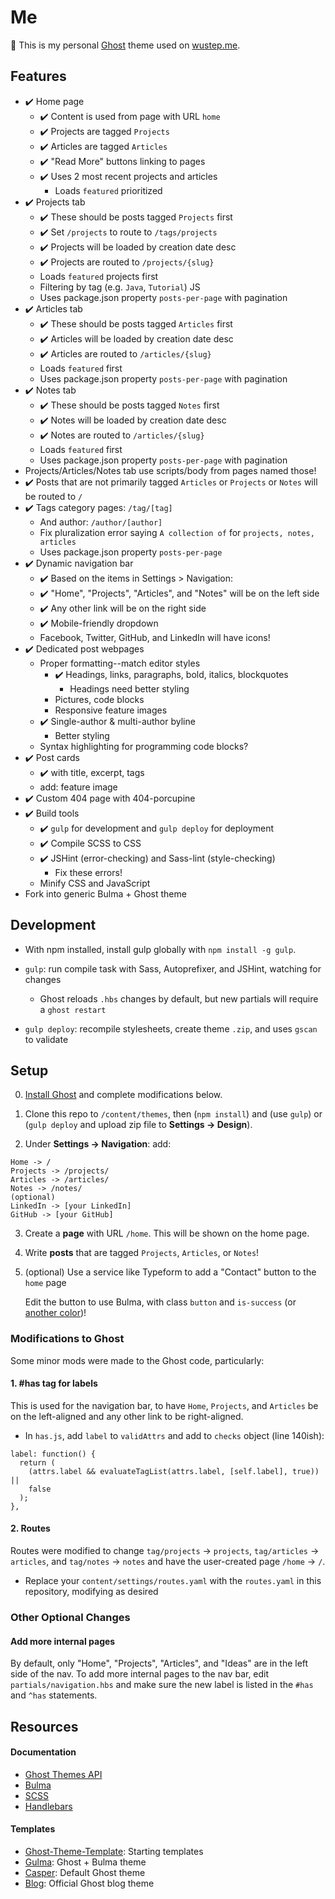 # Me

👻 This is my personal [Ghost](https://ghost.org) theme used on [wustep.me](https://wustep.me).

## Features

- ✔️ Home page
  - ✔️ Content is used from page with URL `home`
  - ✔️ Projects are tagged `Projects`
  - ✔️ Articles are tagged `Articles`
  - ✔️ "Read More" buttons linking to pages
  - ✔️ Uses 2 most recent projects and articles
    - Loads `featured` prioritized
- ✔️ Projects tab
  - ✔️ These should be posts tagged `Projects` first
  - ✔️ Set `/projects` to route to `/tags/projects`
  - ✔️ Projects will be loaded by creation date desc
  - ✔️ Projects are routed to `/projects/{slug}`
  - Loads `featured` projects first
  - Filtering by tag (e.g. `Java`, `Tutorial`) JS
  - Uses package.json property `posts-per-page` with pagination
- ✔️ Articles tab
  - ✔️ These should be posts tagged `Articles` first
  - ✔️ Articles will be loaded by creation date desc
  - ✔️ Articles are routed to `/articles/{slug}`
  - Loads `featured` first
  - Uses package.json property `posts-per-page` with pagination
- ✔️ Notes tab
  - ✔️ These should be posts tagged `Notes` first
  - ✔️ Notes will be loaded by creation date desc
  - ✔️ Notes are routed to `/articles/{slug}`
  - Loads `featured` first
  - Uses package.json property `posts-per-page` with pagination
- Projects/Articles/Notes tab use scripts/body from pages named those!
- ✔️ Posts that are not primarily tagged `Articles` or `Projects` or `Notes` will be routed to `/`
- ✔️ Tags category pages: `/tag/[tag]`
  - And author: `/author/[author]`
  - Fix pluralization error saying `A collection of` for `projects, notes, articles`
  - Uses package.json property `posts-per-page`
- ✔️ Dynamic navigation bar
  - ✔️ Based on the items in Settings > Navigation:
  - ✔️ "Home", "Projects", "Articles", and "Notes" will be on the left side
  - ✔️ Any other link will be on the right side
  - ✔️ Mobile-friendly dropdown
  - Facebook, Twitter, GitHub, and LinkedIn will have icons!
- ✔️ Dedicated post webpages
  - Proper formatting--match editor styles
    - ✔️ Headings, links, paragraphs, bold, italics, blockquotes
      - Headings need better styling
    - Pictures, code blocks
    - Responsive feature images
  - ✔️ Single-author & multi-author byline
    - Better styling
  - Syntax highlighting for programming code blocks?
- ✔️ Post cards
  - ✔️ with title, excerpt, tags
  - add: feature image
- ✔️ Custom 404 page with 404-porcupine
- ✔️ Build tools
  - ✔️ `gulp` for development and `gulp deploy` for deployment
  - ✔️ Compile SCSS to CSS
  - ✔️ JSHint (error-checking) and Sass-lint (style-checking)
    - Fix these errors!
  - Minify CSS and JavaScript
- Fork into generic Bulma + Ghost theme

## Development

- With npm installed, install gulp globally with `npm install -g gulp`.

- `gulp`: run compile task with Sass, Autoprefixer, and JSHint, watching for changes

  - Ghost reloads `.hbs` changes by default, but new partials will require a `ghost restart`

- `gulp deploy`: recompile stylesheets, create theme `.zip`, and uses `gscan` to validate

## Setup

0. [Install Ghost](https://docs.ghost.org/setup/) and complete modifications below.

1. Clone this repo to `/content/themes`, then (`npm install`) and (use `gulp`) or (`gulp deploy` and upload zip file to **Settings -> Design**).

1. Under **Settings -> Navigation**: add:

```
Home -> /
Projects -> /projects/
Articles -> /articles/
Notes -> /notes/
(optional)
LinkedIn -> [your LinkedIn]
GitHub -> [your GitHub]
```

3. Create a **page** with URL `/home`. This will be shown on the home page.

4. Write **posts** that are tagged `Projects`, `Articles`, or `Notes`!

5. (optional) Use a service like Typeform to add a "Contact" button to the `home` page

   Edit the button to use Bulma, with class `button` and `is-success` (or [another color](https://bulma.io/documentation/overview/colors/))!

### Modifications to Ghost

Some minor mods were made to the Ghost code, particularly:

#### 1. \#has tag for labels

This is used for the navigation bar, to have `Home`, `Projects`, and `Articles` be on the left-aligned and any other link to be right-aligned.

- In `has.js`, add `label` to `validAttrs` and add to `checks` object (line 140ish):

```
label: function() {
  return (
    (attrs.label && evaluateTagList(attrs.label, [self.label], true)) ||
    false
  );
},
```

#### 2. Routes

Routes were modified to change `tag/projects` -> `projects`, `tag/articles` -> `articles`, and `tag/notes` -> `notes` and have the user-created page `/home` -> `/`.

- Replace your `content/settings/routes.yaml` with the `routes.yaml` in this repository, modifying as desired

### Other Optional Changes

#### Add more internal pages

By default, only "Home", "Projects", "Articles", and "Ideas" are in the left side of the nav. To add more internal pages to the nav bar, edit `partials/navigation.hbs` and make sure the new label is listed in the `#has` and `^has` statements.

## Resources

#### Documentation

- [Ghost Themes API](https://docs.ghost.org/api/handlebars-themes/)
- [Bulma](https://bulma.io/)
- [SCSS](https://sass-lang.com/guide)
- [Handlebars](https://handlebarsjs.com/)

#### Templates

- [Ghost-Theme-Template](https://github.com/thoughtbot/ghost-theme-template): Starting templates
- [Gulma](https://github.com/simply-fiete/Gulma): Ghost + Bulma theme
- [Casper](https://github.com/TryGhost/Casper): Default Ghost theme
- [Blog](https://github.com/TryGhost/Blog): Official Ghost blog theme
